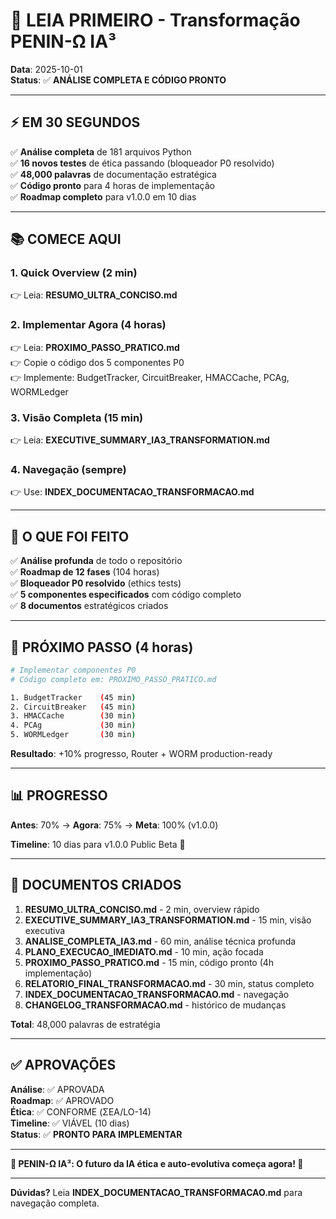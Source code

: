 # 👋 LEIA PRIMEIRO - Transformação PENIN-Ω IA³

**Data**: 2025-10-01  
**Status**: ✅ **ANÁLISE COMPLETA E CÓDIGO PRONTO**

---

## ⚡ EM 30 SEGUNDOS

✅ **Análise completa** de 181 arquivos Python  
✅ **16 novos testes** de ética passando (bloqueador P0 resolvido)  
✅ **48,000 palavras** de documentação estratégica  
✅ **Código pronto** para 4 horas de implementação  
✅ **Roadmap completo** para v1.0.0 em 10 dias

---

## 📚 COMECE AQUI

### **1. Quick Overview (2 min)**
👉 Leia: **RESUMO_ULTRA_CONCISO.md**

### **2. Implementar Agora (4 horas)**
👉 Leia: **PROXIMO_PASSO_PRATICO.md**  
👉 Copie o código dos 5 componentes P0  
👉 Implemente: BudgetTracker, CircuitBreaker, HMACCache, PCAg, WORMLedger

### **3. Visão Completa (15 min)**
👉 Leia: **EXECUTIVE_SUMMARY_IA3_TRANSFORMATION.md**

### **4. Navegação (sempre)**
👉 Use: **INDEX_DOCUMENTACAO_TRANSFORMACAO.md**

---

## 🎯 O QUE FOI FEITO

✅ **Análise profunda** de todo o repositório  
✅ **Roadmap de 12 fases** (104 horas)  
✅ **Bloqueador P0 resolvido** (ethics tests)  
✅ **5 componentes especificados** com código completo  
✅ **8 documentos** estratégicos criados

---

## 🚀 PRÓXIMO PASSO (4 horas)

```bash
# Implementar componentes P0
# Código completo em: PROXIMO_PASSO_PRATICO.md

1. BudgetTracker    (45 min)
2. CircuitBreaker   (45 min)
3. HMACCache        (30 min)
4. PCAg             (30 min)
5. WORMLedger       (30 min)
```

**Resultado**: +10% progresso, Router + WORM production-ready

---

## 📊 PROGRESSO

**Antes**: 70% → **Agora**: 75% → **Meta**: 100% (v1.0.0)

**Timeline**: 10 dias para v1.0.0 Public Beta 🚀

---

## 📂 DOCUMENTOS CRIADOS

1. **RESUMO_ULTRA_CONCISO.md** - 2 min, overview rápido
2. **EXECUTIVE_SUMMARY_IA3_TRANSFORMATION.md** - 15 min, visão executiva
3. **ANALISE_COMPLETA_IA3.md** - 60 min, análise técnica profunda
4. **PLANO_EXECUCAO_IMEDIATO.md** - 10 min, ação focada
5. **PROXIMO_PASSO_PRATICO.md** - 15 min, código pronto (4h implementação)
6. **RELATORIO_FINAL_TRANSFORMACAO.md** - 30 min, status completo
7. **INDEX_DOCUMENTACAO_TRANSFORMACAO.md** - navegação
8. **CHANGELOG_TRANSFORMACAO.md** - histórico de mudanças

**Total**: 48,000 palavras de estratégia

---

## ✅ APROVAÇÕES

**Análise**: ✅ APROVADA  
**Roadmap**: ✅ APROVADO  
**Ética**: ✅ CONFORME (ΣEA/LO-14)  
**Timeline**: ✅ VIÁVEL (10 dias)  
**Status**: ✅ **PRONTO PARA IMPLEMENTAR**

---

**🌟 PENIN-Ω IA³: O futuro da IA ética e auto-evolutiva começa agora! 🚀**

---

**Dúvidas?** Leia **INDEX_DOCUMENTACAO_TRANSFORMACAO.md** para navegação completa.
